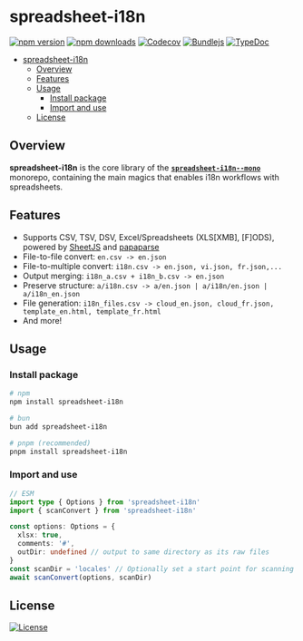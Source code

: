 # spreadsheet-i18n

[![npm version][npm-version-src]][npm-version-href]
[![npm downloads][npm-downloads-src]][npm-downloads-href]
[![Codecov][codecov-src]][codecov-href]
[![Bundlejs][bundlejs-src]][bundlejs-href]
[![TypeDoc][TypeDoc-src]][TypeDoc-href]

* [spreadsheet-i18n](#spreadsheet-i18n)
  * [Overview](#overview)
  * [Features](#features)
  * [Usage](#usage)
    * [Install package](#install-package)
    * [Import and use](#import-and-use)
  * [License](#license)

## Overview

**spreadsheet-i18n** is the core library of the [**`spreadsheet-i18n--mono`**](https://github.com/NamesMT/spreadsheet-i18n--mono) monorepo, containing the main magics that enables i18n workflows with spreadsheets.

## Features

+ Supports CSV, TSV, DSV, Excel/Spreadsheets (XLS[XMB], [F]ODS), powered by [SheetJS](https://sheetjs.com/) and [papaparse](https://www.papaparse.com/)
+ File-to-file convert: `en.csv -> en.json`
+ File-to-multiple convert: `i18n.csv -> en.json, vi.json, fr.json,...`
+ Output merging: `i18n_a.csv + i18n_b.csv -> en.json`
+ Preserve structure: `a/i18n.csv -> a/en.json | a/i18n/en.json | a/i18n_en.json`
+ File generation: `i18n_files.csv -> cloud_en.json, cloud_fr.json, template_en.html, template_fr.html`
+ And more!

## Usage

### Install package

```sh
# npm
npm install spreadsheet-i18n

# bun
bun add spreadsheet-i18n

# pnpm (recommended)
pnpm install spreadsheet-i18n
```

### Import and use

```ts
// ESM
import type { Options } from 'spreadsheet-i18n'
import { scanConvert } from 'spreadsheet-i18n'

const options: Options = {
  xlsx: true,
  comments: '#',
  outDir: undefined // output to same directory as its raw files
}
const scanDir = 'locales' // Optionally set a start point for scanning
await scanConvert(options, scanDir)
```

## License

[![License][license-src]][license-href]

<!-- Badges -->

[npm-version-src]: https://img.shields.io/npm/v/spreadsheet-i18n?labelColor=18181B&color=F0DB4F
[npm-version-href]: https://npmjs.com/package/spreadsheet-i18n
[npm-downloads-src]: https://img.shields.io/npm/dm/spreadsheet-i18n?labelColor=18181B&color=F0DB4F
[npm-downloads-href]: https://npmjs.com/package/spreadsheet-i18n
[codecov-src]: https://img.shields.io/codecov/c/gh/namesmt/spreadsheet-i18n--mono/main?labelColor=18181B&color=F0DB4F&flag=spreadsheet-i18n
[codecov-href]: https://codecov.io/gh/namesmt/spreadsheet-i18n--mono
[license-src]: https://img.shields.io/github/license/namesmt/spreadsheet-i18n.svg?labelColor=18181B&color=F0DB4F
[license-href]: https://github.com/namesmt/spreadsheet-i18n/blob/main/LICENSE
[bundlejs-src]: https://img.shields.io/bundlejs/size/spreadsheet-i18n?labelColor=18181B&color=F0DB4F
[bundlejs-href]: https://bundlejs.com/?q=spreadsheet-i18n
[TypeDoc-src]: https://img.shields.io/badge/Check_out-TypeDoc---?labelColor=18181B&color=F0DB4F
[TypeDoc-href]: https://namesmt.github.io/spreadsheet-i18n/
